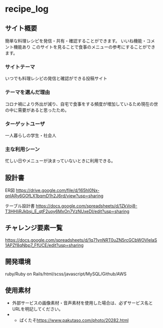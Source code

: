 # recipe_log

## サイト概要
簡単な料理レシピを発信・共有・確認することができます。
いいね機能・コメント機能あり
このサイトを見ることで食事のメニューの参考にすることができます。

### サイトテーマ
いつでも料理レシピの発信と確認ができる投稿サイト

### テーマを選んだ理由
コロナ禍により外出が減り、自宅で食事をする頻度が増加しているため現在の世の中に需要があると思ったため。

### ターゲットユーザ
一人暮らしの学生・社会人

### 主な利用シーン
忙しい日やメニューが決まっていないときに利用できる。

## 設計書
ER図 <https://drive.google.com/file/d/165hI0Nx-qnlARy6GOfLX1bqmD1h2J6rd/view?usp=sharing>

テーブル設計書 <https://docs.google.com/spreadsheets/d/1ZkVoj8-T3HHliRJkbsj_E_qtF2uoy6MxOn7VzNUxeDI/edit?usp=sharing>

## チャレンジ要素一覧
<https://docs.google.com/spreadsheets/d/1q71ynNRT0uZN5rcGCbWOVlelaS1APZf8qNbp7_FfUCE/edit?usp=sharing>

## 開発環境
ruby/Ruby on Rails/html/scss/javascript/MySQL/Github/AWS

## 使用素材
- 外部サービスの画像素材・音声素材を使用した場合は、必ずサービス名とURLを明記してください。
- - ぱくたそ<https://www.pakutaso.com/photo/20282.html>